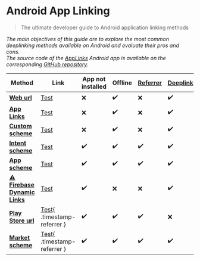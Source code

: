 # Android App Linking

> The ultimate developer guide to Android application linking methods

*The main objectives of this guide are to explore the most common deeplinking methods available on Android and evaluate their pros and cons.*  
*The source code of the [AppLinks](https://play.google.com/store/apps/details?id=fr.smarquis.applinks) Android app is available on the corresponding [GitHub repository](https://github.com/SimonMarquis/Android-App-Linking).*

| Method | Link | App not installed | Offline | [Referrer][misc/referrer-receiver] | [Deeplink][misc/deeplinking] | [Deferred deeplink][misc/deferred-deeplink] |
|---|---|---|---|---|---|---|
| **[Web url](web-url.md)** | [Test][test-web-url] | ❌ | ✔️ | ❌ | ✔️ | ❌ |
| **[App Links](app-links.md)** | [Test][test-app-links] | ❌ | ✔️ | ❌ | ✔️ | ❌ |
| **[Custom scheme](custom-scheme.md)** | [Test][test-custom-scheme] | ❌ | ✔️ | ❌ | ✔️ | ❌ |
| **[Intent scheme](intent-scheme.md)** | [Test][test-intent-scheme] | ✔️ | ✔️ | ✔️ | ✔️ | ❌ |
| **[App scheme](app-scheme.md)** | [Test][test-app-scheme] | ✔️ | ✔️ | ✔️ | ✔️ | ❌ |
| **[⚠️ Firebase Dynamic Links](firebase-dynamic-links.md)** | [Test][test-firebase-dynamic-links] | ✔️ | ❌ | ❌ | ✔️ | ✔️ |
| **[Play Store url](play-store-url.md)** | [Test][test-play-store-url]{ .timestamp-referrer } | ✔️ | ✔️ | ✔️ | ❌ | ✔️ |
| **[Market scheme](market-scheme.md)** | [Test][test-market-scheme]{ .timestamp-referrer } | ✔️ | ✔️ | ✔️ | ✔️ | ✔️ |

<script type="text/javascript">
(function(){
    [].forEach.call(document.querySelectorAll("a.timestamp-referrer"), function(a) {
        let params = new URLSearchParams(a.search);
        params.set("referrer", "my referrer data at " + Date.now());
        a.search = params.toString();
    });
})();
</script>

[test-web-url]: http://smarquis.fr/action?key=value#data
[test-app-links]: https://smarquis.fr/action?key=value#data
[test-custom-scheme]: link://smarquis.fr/action?key=value#data
[test-intent-scheme]: intent://smarquis.fr/action?key=value#data#Intent;scheme=link;package=fr.smarquis.applinks;S.key=value;S.market_referrer=my%20referrer%20data;end
[test-app-scheme]: android-app://fr.smarquis.applinks/https/smarquis.fr/action?key=value#data#Intent;S.key=value;S.market_referrer=my%20referrer%20data;end
[test-firebase-dynamic-links]: https://mr7f2.app.goo.gl/Tbeh
[test-play-store-url]: https://play.google.com/store/apps/details?id=fr.smarquis.applinks&url=link%3A%2F%2Fsmarquis.fr%2Faction%3Fkey%3Dvalue%23data&referrer=my%20referrer%20data
[test-market-scheme]: market://details?id=fr.smarquis.applinks&url=link%3A%2F%2Fsmarquis.fr%2Faction%3Fkey%3Dvalue%23data&referrer=my%20referrer%20data

[misc/referrer-receiver]: misc.md#referrer-receiver
[misc/deeplinking]: misc.md#deeplinking
[misc/deferred-deeplink]: misc.md#deferred-deeplink
